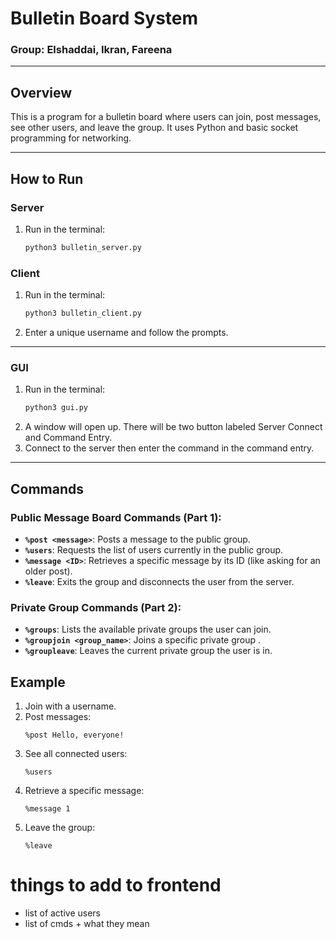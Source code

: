 # **Bulletin Board System**
### Group: Elshaddai, Ikran, Fareena
---
## **Overview**
This is a program for a bulletin board where users can join, post messages, see other users, and leave the group. It uses Python and basic socket programming for networking.

---

## **How to Run**

### **Server**
1. Run in the terminal:
   ```bash
   python3 bulletin_server.py
   ```

### **Client**
1. Run in the terminal:
   ```bash
   python3 bulletin_client.py
   ```
3. Enter a unique username and follow the prompts.

---

### **GUI**
1. Run in the terminal:
   ``` bash
   python3 gui.py
   ```
2. A window will open up. There will be two button labeled  Server Connect and Command Entry.
3. Connect to the server then enter the command in the command entry. 

---

## **Commands**

### **Public Message Board Commands (Part 1)**:
- **`%post <message>`**: Posts a message to the public group.
- **`%users`**: Requests the list of users currently in the public group.
- **`%message <ID>`**: Retrieves a specific message by its ID (like asking for an older post).
- **`%leave`**: Exits the group and disconnects the user from the server.

### **Private Group Commands (Part 2)**:
- **`%groups`**: Lists the available private groups the user can join.
- **`%groupjoin <group_name>`**: Joins a specific private group .
- **`%groupleave`**: Leaves the current private group the user is in.

## **Example**
1. Join with a username.
2. Post messages:
   ```
   %post Hello, everyone!
   ```
3. See all connected users:
   ```
   %users
   ```
4. Retrieve a specific message:
   ```
   %message 1
   ```
5. Leave the group:
   ```
   %leave
   ```

# things to add to frontend
- list of active users
- list of cmds + what they mean
